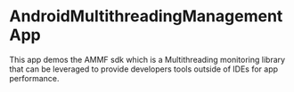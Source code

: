 # AndroidMultithreadingManagementApp
This app demos the AMMF sdk which is a Multithreading monitoring library that can be leveraged to provide developers tools outside of IDEs for app performance.
